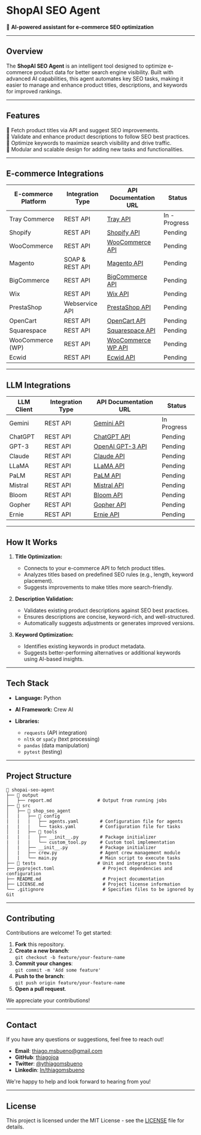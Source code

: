 # **ShopAI SEO Agent**  
🚀 **AI-powered assistant for e-commerce SEO optimization**  

---

## **Overview**  
The **ShopAI SEO Agent** is an intelligent tool designed to optimize e-commerce product data for better search engine visibility. Built with advanced AI capabilities, this agent automates key SEO tasks, making it easier to manage and enhance product titles, descriptions, and keywords for improved rankings.

---

## **Features**  
🔄 Fetch product titles via API and suggest SEO improvements.  
🔄 Validate and enhance product descriptions to follow SEO best practices.  
🔄 Optimize keywords to maximize search visibility and drive traffic.  
🔄 Modular and scalable design for adding new tasks and functionalities.  

---
## **E-commerce Integrations**

| E-commerce Platform | Integration Type | API Documentation URL                    | Status          |
|---------------------|------------------|-------------------------------------------|-----------------|
| Tray Commerce       | REST API         | [Tray API](https://developers.tray.io/)    | In - Progress         |
| Shopify             | REST API         | [Shopify API](https://shopify.dev/docs/api) | Pending         |
| WooCommerce         | REST API         | [WooCommerce API](https://woocommerce.github.io/woocommerce-rest-api-docs/) | Pending         |
| Magento             | SOAP & REST API  | [Magento API](https://developer.adobe.com/magento/webapi/) | Pending         |
| BigCommerce         | REST API         | [BigCommerce API](https://developer.bigcommerce.com/api-reference/) | Pending         |
| Wix                 | REST API         | [Wix API](https://www.wix.com/partners/api-reference) | Pending         |
| PrestaShop          | Webservice API   | [PrestaShop API](https://devdocs.prestashop.com/1.7/webservice/) | Pending         |
| OpenCart            | REST API         | [OpenCart API](https://github.com/opencart/opencart) | Pending         |
| Squarespace         | REST API         | [Squarespace API](https://developers.squarespace.com/) | Pending         |
| WooCommerce (WP)    | REST API         | [WooCommerce WP API](https://woocommerce.github.io/woocommerce-rest-api-docs/) | Pending         |
| Ecwid               | REST API         | [Ecwid API](https://developers.ecwid.com/) | Pending         |


---
## **LLM Integrations**

| LLM Client           | Integration Type | API Documentation URL                        | Status          |
|----------------------|------------------|---------------------------------------------|-----------------|
| Gemini               | REST API         | [Gemini API](https://developers.google.com/ai/gemini) | In Progress         |
| ChatGPT              | REST API         | [ChatGPT API](https://platform.openai.com/docs) | Pending         |
| GPT-3                | REST API         | [OpenAI GPT-3 API](https://beta.openai.com/docs/) | Pending         |
| Claude               | REST API         | [Claude API](https://www.anthropic.com/index/claude) | Pending         |
| LLaMA                | REST API         | [LLaMA API](https://ai.facebook.com/tools/llama/) | Pending         |
| PaLM                 | REST API         | [PaLM API](https://developers.google.com/ai/palm) | Pending         |
| Mistral              | REST API         | [Mistral API](https://mistral.ai/)            | Pending         |
| Bloom                | REST API         | [Bloom API](https://bigscience.huggingface.co/) | Pending         |
| Gopher               | REST API         | [Gopher API](https://www.deepmind.com/research) | Pending         |
| Ernie                | REST API         | [Ernie API](https://www.baidu.com/ai/ernie)   | Pending         |

---
## **How It Works**  

1. **Title Optimization:**  
   - Connects to your e-commerce API to fetch product titles.  
   - Analyzes titles based on predefined SEO rules (e.g., length, keyword placement).  
   - Suggests improvements to make titles more search-friendly.

2. **Description Validation:**  
   - Validates existing product descriptions against SEO best practices.  
   - Ensures descriptions are concise, keyword-rich, and well-structured.  
   - Automatically suggests adjustments or generates improved versions.

3. **Keyword Optimization:**  
   - Identifies existing keywords in product metadata.  
   - Suggests better-performing alternatives or additional keywords using AI-based insights.

---

## **Tech Stack**  
- **Language:** Python  
- **AI Framework:** Crew AI  
- **Libraries:**  
  
  - `requests` (API integration)  
  - `nltk` or `spaCy` (text processing)  
  - `pandas` (data manipulation)  
  - `pytest` (testing)  

---

## **Project Structure**  
```plaintext
📂 shopai-seo-agent
├── 📁 output
│   ├── report.md                 # Output from running jobs
├── 📁 src
│   ├── 📁 shop_seo_agent
│   |   ├── 📁 config
|   |   |   ├── agents.yaml        # Configuration file for agents
|   |   |   └── tasks.yaml         # Configuration file for tasks
│   |   ├── 📁 tools
|   |   |   ├── __init__.py        # Package initializer
|   |   |   └── custom_tool.py     # Custom tool implementation
│   |   ├── __init__.py            # Package initializer              
│   |   ├── crew.py                # Agent crew management module            
│   |   └── main.py                # Main script to execute tasks            
├── 📁 tests                       # Unit and integration tests
├── pyproject.toml                  # Project dependencies and configuration
├── README.md                       # Project documentation
├── LICENSE.md                      # Project license information
└── .gitignore                      # Specifies files to be ignored by Git
```
---
## **Contributing**

Contributions are welcome! To get started:

1. **Fork** this repository.
2. **Create a new branch**:  
   `git checkout -b feature/your-feature-name`
3. **Commit your changes**:  
   `git commit -m 'Add some feature'`
4. **Push to the branch**:  
   `git push origin feature/your-feature-name`
5. **Open a pull request**.

We appreciate your contributions!

---
## **Contact**

If you have any questions or suggestions, feel free to reach out!

- **Email**: [thiago.msbueno@gmail.com](mailto:thiago.msbueno@gmail.com)
- **GitHub**: [thiagojoa](https://github.com/thiagojoa)
- **Twitter**: [@ythiagomsbueno](https://twitter.com/thiagomsbueno)
- **Linkedin**: [In/thiagomsbueno](https://www.linkedin.com/in/thiagomsbueno/)

We're happy to help and look forward to hearing from you!

---
## **License**

This project is licensed under the MIT License - see the [LICENSE](LICENSE) file for details.


